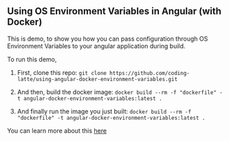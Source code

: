 ## Using OS Environment Variables in Angular (with Docker)

This is demo, to show you how you can pass configuration through OS Environment Variables to your angular application during build.

To run this demo,

1. First, clone this repo:
   `git clone https://github.com/coding-latte/using-angular-docker-environment-variables.git`

2. And then, build the docker image:
   `docker build --rm -f "dockerfile" -t angular-docker-environment-variables:latest .`

3. And finally run the image you just built:
   `docker build --rm -f "dockerfile" -t angular-docker-environment-variables:latest .`

You can learn more about this [here](https://codinglatte.com/posts/angular/using-os-environment-variables-in-angular-with-docker/)
